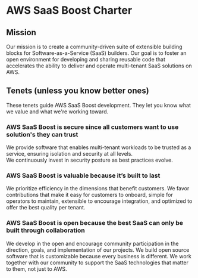 # AWS SaaS Boost Charter

## Mission

Our mission is to create a community-driven suite of extensible building blocks for Software-as-a-Service (SaaS) builders. Our goal is to foster an open environment for developing and sharing reusable code that accelerates the ability to deliver and operate multi-tenant SaaS solutions on AWS.

## Tenets (unless you know better ones)

These tenets guide AWS SaaS Boost development. They let you know what we value and what we're working toward.

### AWS SaaS Boost is secure since all customers want to use solution's they can trust

We provide software that enables multi-tenant workloads to be trusted as a service, ensuring isolation and security at all levels.  
We continuously invest in security posture as best practices evolve.

### AWS SaaS Boost is valuable because it’s built to last

We prioritize efficiency in the dimensions that benefit customers. 
We favor contributions that make it easy for customers to onboard, simple for operators to maintain, extensible to encourage integration, and optimized to offer the best quality per tenant.

### AWS SaaS Boost is open because the best SaaS can only be built through collaboration

We develop in the open and encourage community participation in the direction, goals, and implementation of our projects. 
We build open source software that is customizable because every business is different. 
We work together with our community to support the SaaS technologies that matter to them, not just to AWS.
